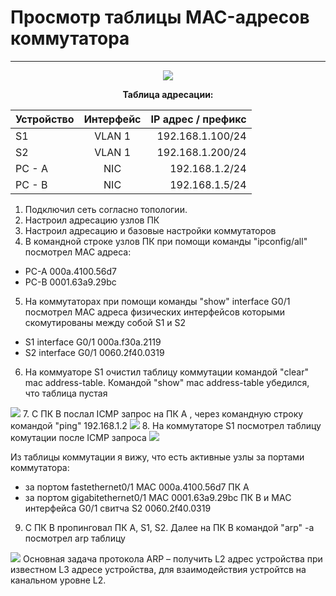 # Просмотр таблицы MAC-адресов коммутатора 
_ _ _
<p align="center">
<image src="https://github.com/LLlMEJIb87/OTUS-learning/blob/master/4.%20Data%20link.%20Ethernet/shema-seti.PNG">
</p>
<div align="center">

__Таблица адресации:__

| Устройство       | Интерфейс         | IP адрес / префикс |
| ------------- |:------------------:|------------------:|
| S1     | VLAN 1 | 192.168.1.100/24 | 
| S2     | VLAN 1 | 192.168.1.200/24 | 
| PC - A | NIC    | 192.168.1.2/24   | 
| PC - B | NIC    | 192.168.1.5/24   |
</div>

1. Подключил сеть согласно топологии.
2. Настроил адресацию узлов ПК
3. Настроил адресацию и базовые настройки коммутаторов
4. В командной строке узлов ПК при помощи команды "ipconfig/all" посмотрел MAC адреса:
- PC-A  000a.4100.56d7
- PC-B  0001.63a9.29bc       
5. На коммутаторах при помощи команды "show" interface G0/1 посмотрел MAC адреса физических интерфейсов которыми скомутированы между собой S1 и S2
- S1 interface G0/1 000a.f30a.2119
- S2 interface G0/1 0060.2f40.0319
6. На коммуаторе S1 очистил таблицу коммутации командой "clear" mac address-table. Командой "show" mac address-table убедился, что таблица пустая
<image src="https://github.com/LLlMEJIb87/OTUS-learning/blob/master/4.%20Data%20link.%20Ethernet/pustaya-tablica-mac.PNG">
7. C ПК B послал ICMP запрос на ПК А , через командную строку командой "ping" 192.168.1.2
<image src="https://github.com/LLlMEJIb87/OTUS-learning/blob/master/4.%20Data%20link.%20Ethernet/ping-B-to-A.PNG">
8. На коммутаторе S1 посмотрел таблицу комутации после ICMP запроса
<image src="https://github.com/LLlMEJIb87/OTUS-learning/blob/master/4.%20Data%20link.%20Ethernet/tablica-mac.PNG">

Из таблицы коммутации я вижу, что есть активные узлы за портами коммутатора:
- за портом fastethernet0/1 MAC 000a.4100.56d7 ПК A
- за портом gigabitethernet0/1 MAC 0001.63a9.29bc ПК B и MAC интерфейса G0/1 свитча S2 0060.2f40.0319
9. С ПК B пропинговал ПК А, S1, S2. Далее на ПК B командой "arp" -a посмотрел arp таблицу
<image src="https://github.com/LLlMEJIb87/OTUS-learning/blob/master/4.%20Data%20link.%20Ethernet/arp.PNG">
Основная задача протокола ARP – получить L2 адрес устройства при известном L3 адресе устройства, для взаимодействия устройтсв на канальном уровне L2.

